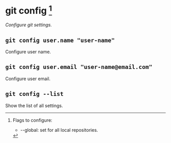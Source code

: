 # git config [^flags]

_Configure git settings._

## `git config user.name "user-name"`

Configure user name.

## `git config user.email "user-name@email.com"`

Configure user email.

## `git config --list`

Show the list of all settings.

[^flags]: Flags to configure:
    - --global: set for all local repositories.
